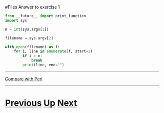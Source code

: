 #Files Answer to exercise 1

```python
from __future__ import print_function
import sys

n = int(sys.argv[1])

filename = sys.argv[2]

with open(filename) as f:
    for i, line in enumerate(f, start=1)
        if i > n:
            break
        print(line, end="")
```

***

[Compare with Perl](../beginning_perl/files_head.md)

***

# [Previous](files.md) [Up](README.md) [Next](files.md)
